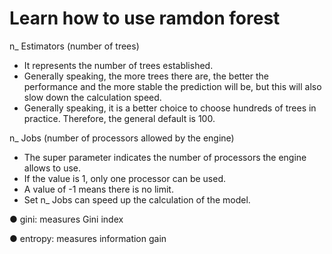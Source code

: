 # Learn how to use ramdon forest
 
 
n_ Estimators (number of trees)
* It represents the number of trees established.
* Generally speaking, the more trees there are, the better the performance and the more stable the prediction will be, but this will also slow down the calculation speed.
* Generally speaking, it is a better choice to choose hundreds of trees in practice. Therefore, the general default is 100.

n_ Jobs (number of processors allowed by the engine)
* The super parameter indicates the number of processors the engine allows to use.
* If the value is 1, only one processor can be used.
* A value of -1 means there is no limit.
* Set n_ Jobs can speed up the calculation of the model.

● gini: measures Gini index 

● entropy: measures information gain 


